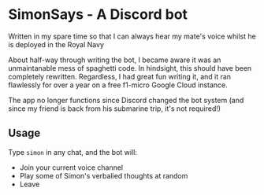 # SimonSays - A Discord bot
Written in my spare time so that I can always hear my mate's voice whilst he is deployed in the Royal Navy

About half-way through writing the bot, I became aware it was an unmaintanable mess of spaghetti code. In hindsight, this should have been completely rewritten. Regardless, I had great fun writing it, and it ran flawlessly for over a year on a free f1-micro Google Cloud instance.

The app no longer functions since Discord changed the bot system (and since my friend is back from his submarine trip, it's not required!)

## Usage
Type `simon` in any chat, and the bot will:
- Join your current voice channel
- Play some of Simon's verbalied thoughts at random
- Leave
